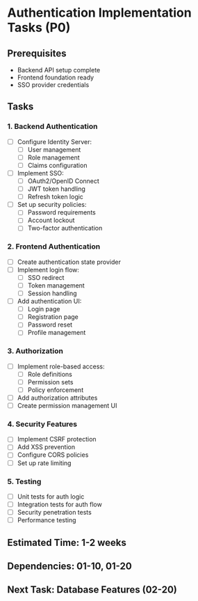 # Authentication Implementation Tasks (P0)

## Prerequisites
- Backend API setup complete
- Frontend foundation ready
- SSO provider credentials

## Tasks

### 1. Backend Authentication
- [ ] Configure Identity Server:
  - [ ] User management
  - [ ] Role management
  - [ ] Claims configuration
- [ ] Implement SSO:
  - [ ] OAuth2/OpenID Connect
  - [ ] JWT token handling
  - [ ] Refresh token logic
- [ ] Set up security policies:
  - [ ] Password requirements
  - [ ] Account lockout
  - [ ] Two-factor authentication

### 2. Frontend Authentication
- [ ] Create authentication state provider
- [ ] Implement login flow:
  - [ ] SSO redirect
  - [ ] Token management
  - [ ] Session handling
- [ ] Add authentication UI:
  - [ ] Login page
  - [ ] Registration page
  - [ ] Password reset
  - [ ] Profile management

### 3. Authorization
- [ ] Implement role-based access:
  - [ ] Role definitions
  - [ ] Permission sets
  - [ ] Policy enforcement
- [ ] Add authorization attributes
- [ ] Create permission management UI

### 4. Security Features
- [ ] Implement CSRF protection
- [ ] Add XSS prevention
- [ ] Configure CORS policies
- [ ] Set up rate limiting

### 5. Testing
- [ ] Unit tests for auth logic
- [ ] Integration tests for auth flow
- [ ] Security penetration tests
- [ ] Performance testing

## Estimated Time: 1-2 weeks
## Dependencies: 01-10, 01-20
## Next Task: Database Features (02-20)
